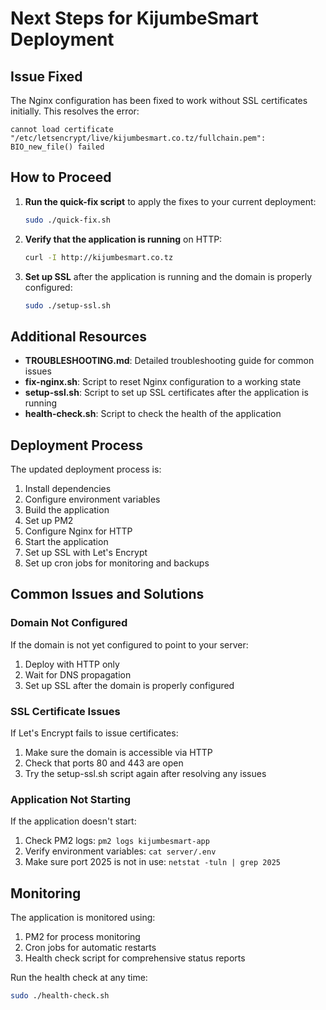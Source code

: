 # Next Steps for KijumbeSmart Deployment

## Issue Fixed

The Nginx configuration has been fixed to work without SSL certificates initially. This resolves the error:

```
cannot load certificate "/etc/letsencrypt/live/kijumbesmart.co.tz/fullchain.pem": BIO_new_file() failed
```

## How to Proceed

1. **Run the quick-fix script** to apply the fixes to your current deployment:
   ```bash
   sudo ./quick-fix.sh
   ```

2. **Verify that the application is running** on HTTP:
   ```bash
   curl -I http://kijumbesmart.co.tz
   ```

3. **Set up SSL** after the application is running and the domain is properly configured:
   ```bash
   sudo ./setup-ssl.sh
   ```

## Additional Resources

- **TROUBLESHOOTING.md**: Detailed troubleshooting guide for common issues
- **fix-nginx.sh**: Script to reset Nginx configuration to a working state
- **setup-ssl.sh**: Script to set up SSL certificates after the application is running
- **health-check.sh**: Script to check the health of the application

## Deployment Process

The updated deployment process is:

1. Install dependencies
2. Configure environment variables
3. Build the application
4. Set up PM2
5. Configure Nginx for HTTP
6. Start the application
7. Set up SSL with Let's Encrypt
8. Set up cron jobs for monitoring and backups

## Common Issues and Solutions

### Domain Not Configured

If the domain is not yet configured to point to your server:

1. Deploy with HTTP only
2. Wait for DNS propagation
3. Set up SSL after the domain is properly configured

### SSL Certificate Issues

If Let's Encrypt fails to issue certificates:

1. Make sure the domain is accessible via HTTP
2. Check that ports 80 and 443 are open
3. Try the setup-ssl.sh script again after resolving any issues

### Application Not Starting

If the application doesn't start:

1. Check PM2 logs: `pm2 logs kijumbesmart-app`
2. Verify environment variables: `cat server/.env`
3. Make sure port 2025 is not in use: `netstat -tuln | grep 2025`

## Monitoring

The application is monitored using:

1. PM2 for process monitoring
2. Cron jobs for automatic restarts
3. Health check script for comprehensive status reports

Run the health check at any time:
```bash
sudo ./health-check.sh
```
